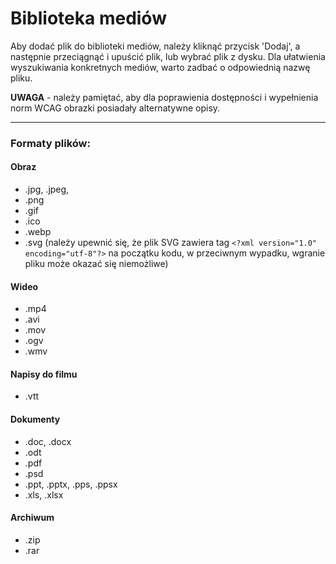 # Biblioteka mediów

Aby dodać plik do biblioteki mediów, należy kliknąć przycisk 'Dodaj', a następnie przeciągnąć i upuścić plik, lub wybrać plik z dysku. Dla ułatwienia wyszukiwania konkretnych mediów, warto zadbać o odpowiednią nazwę pliku.

**UWAGA** - należy pamiętać, aby dla poprawienia dostępności i wypełnienia norm WCAG obrazki posiadały alternatywne opisy.

------

### **Formaty plików:**

#### **Obraz**
- .jpg, .jpeg,
- .png
- .gif
- .ico
- .webp
- .svg (należy upewnić się, że plik SVG zawiera tag `<?xml version="1.0" encoding="utf-8"?>` na początku kodu, w przeciwnym wypadku, wgranie pliku może okazać się niemożliwe)

#### **Wideo**
- .mp4
- .avi
- .mov
- .ogv
- .wmv

#### **Napisy do filmu**
- .vtt


#### **Dokumenty**
- .doc, .docx
- .odt
- .pdf
- .psd
- .ppt, .pptx, .pps, .ppsx
- .xls, .xlsx

#### **Archiwum**
- .zip
- .rar
  
